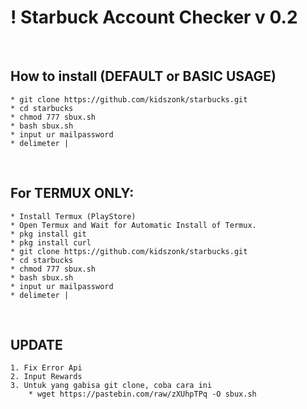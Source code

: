 # ! Starbuck Account Checker v 0.2
<br/>

## How to install (DEFAULT or BASIC USAGE)
	* git clone https://github.com/kidszonk/starbucks.git
	* cd starbucks
	* chmod 777 sbux.sh
	* bash sbux.sh
 	* input ur mailpassword
 	* delimeter |
<br/>

## For TERMUX ONLY:
	* Install Termux (PlayStore)
	* Open Termux and Wait for Automatic Install of Termux.
	* pkg install git
	* pkg install curl
	* git clone https://github.com/kidszonk/starbucks.git
	* cd starbucks
	* chmod 777 sbux.sh
	* bash sbux.sh
 	* input ur mailpassword
 	* delimeter |
<br/>

## UPDATE
    1. Fix Error Api
    2. Input Rewards
    3. Untuk yang gabisa git clone, coba cara ini
    	* wget https://pastebin.com/raw/zXUhpTPq -O sbux.sh
<br/>
